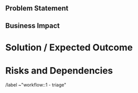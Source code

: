<!-- Subject Template: Incident YYYY-MM-DD | [name of incident] -->

## Problem Statement 
<!-- summarize the requested work -->

## Business Impact
<!-- explain the value of this work - what is the expected impact to GitLab (revenue opportunity, cost/time savings opportunity) -->

# Solution / Expected Outcome
<!-- to be completed by Data Team member during validation -->

# Risks and Dependencies
<!-- to be completed by Data Team member during validation -->

/label ~"workflow::1 - triage" 
